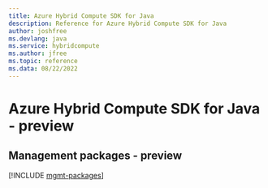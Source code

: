 ```yaml
---
title: Azure Hybrid Compute SDK for Java
description: Reference for Azure Hybrid Compute SDK for Java
author: joshfree
ms.devlang: java
ms.service: hybridcompute
ms.author: jfree
ms.topic: reference
ms.data: 08/22/2022
---
```

# Azure Hybrid Compute SDK for Java - preview

## Management packages - preview
[!INCLUDE [mgmt-packages](hybrid-compute-mgmt-index.md)]